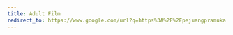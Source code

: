 ```yaml
---
title: Adult Film
redirect_to: https://www.google.com/url?q=https%3A%2F%2Fpejuangpramuka.blogspot.com%2Fp%2Fviral-news.html&sa=D&sntz=1&usg=AOvVaw0jX4FD2qNZeiubT1KrmC3u
---
```

